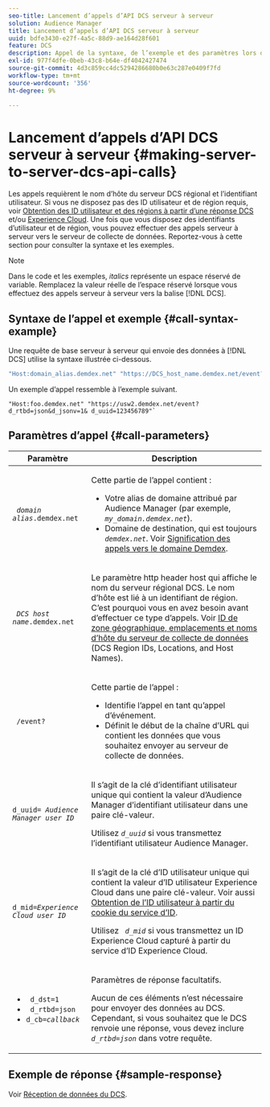 ```yaml
---
seo-title: Lancement d’appels d’API DCS serveur à serveur
solution: Audience Manager
title: Lancement d’appels d’API DCS serveur à serveur
uuid: bdfe3430-e27f-4a5c-88d9-ae164d28f601
feature: DCS
description: Appel de la syntaxe, de l’exemple et des paramètres lors des appels de l’API DCS serveur à serveur
exl-id: 977f4dfe-0beb-43c8-b64e-df4042427474
source-git-commit: 4d3c859cc4dc5294286680b0e63c287e0409f7fd
workflow-type: tm+mt
source-wordcount: '356'
ht-degree: 9%

---
```


# Lancement d’appels d’API DCS serveur à serveur {#making-server-to-server-dcs-api-calls}

Les appels requièrent le nom d’hôte du serveur DCS régional et l’identifiant utilisateur. Si vous ne disposez pas des ID utilisateur et de région requis, voir [Obtention des ID utilisateur et des régions à partir d’une réponse DCS](/help/using/api/dcs-intro/dcs-s2s/dcs-aam-ids.md) et/ou [Experience Cloud](/help/using/api/dcs-intro/dcs-s2s/dcs-mcid-ids.md). Une fois que vous disposez des identifiants d’utilisateur et de région, vous pouvez effectuer des appels serveur à serveur vers le serveur de collecte de données. Reportez-vous à cette section pour consulter la syntaxe et les exemples.

>[!NOTE]
>
>Dans le code et les exemples, *italics* représente un espace réservé de variable. Remplacez la valeur réelle de l’espace réservé lorsque vous effectuez des appels serveur à serveur vers la balise [!DNL DCS].

## Syntaxe de l’appel et exemple {#call-syntax-example}

Une requête de base serveur à serveur qui envoie des données à [!DNL DCS] utilise la syntaxe illustrée ci-dessous.

```js
"Host:domain_alias.demdex.net" "https://DCS_host_name.demdex.net/event?d_rtbd=json&d_jsonv=1&d_uuid=userID
```

Un exemple d’appel ressemble à l’exemple suivant.

```
"Host:foo.demdex.net" "https://usw2.demdex.net/event?d_rtbd=json&d_jsonv=1& d_uuid=123456789"`
```

## Paramètres d’appel {#call-parameters}

<table id="table_3AF4466009B64F0C9CBE7904A4096E0C"> 
 <thead> 
  <tr> 
   <th colname="col1" class="entry"> Paramètre </th> 
   <th colname="col2" class="entry"> Description </th> 
  </tr> 
 </thead>
 <tbody> 
  <tr> 
   <td colname="col1"> <p><code> <i>domain alias</i>.demdex.net</code> </p> </td> 
   <td colname="col2"> <p>Cette partie de l’appel contient : </p> <p> 
     <ul id="ul_3EDA9C7BA6794D06BCB07A75A9BD2372"> 
      <li id="li_74624CA78D6F4536A8164AE1FA1DECB9">Votre alias de domaine attribué par <span class="keyword"> Audience Manager</span> (par exemple, <i><code> my_domain.demdex.net</code></i>). </li> 
      <li id="li_08ABE91CA247403AA480B3FB4BEF83BA">Domaine de destination, qui est toujours <i><code> demdex.net</code></i>. Voir <a href="../../../reference/demdex-calls.md">Signification des appels vers le domaine Demdex</a>. </li> 
     </ul> </p> </td> 
  </tr> 
  <tr> 
   <td colname="col1"> <p><code> <i>DCS host name</i>.demdex.net</code> </p> </td> 
   <td colname="col2"> <p>Le paramètre http header host qui affiche le nom du serveur régional <span class="wintitle"> DCS</span>. Le nom d’hôte est lié à un identifiant de région. C’est pourquoi vous en avez besoin avant d’effectuer ce type d’appels. Voir <a href="../../../api/dcs-intro/dcs-api-reference/dcs-regions.md">ID de zone géographique, emplacements et noms d’hôte du serveur de collecte de données</a> (DCS Region IDs, Locations, and Host Names). </p> </td> 
  </tr> 
  <tr> 
   <td colname="col1"> <p><code> /event?</code> </p> </td> 
   <td colname="col2"> <p>Cette partie de l’appel : </p> <p> 
     <ul id="ul_6332444A305A4F12A7CBE471CA508516"> 
      <li id="li_1C5C111B2B0E4621B3FC0C20D6516041">Identifie l’appel en tant qu’appel d’événement. </li> 
      <li id="li_DBCE9B1C70604A629ECD7AC0A9052198">Définit le début de la chaîne d’URL qui contient les données que vous souhaitez envoyer au serveur de collecte de données. </li> 
     </ul> </p> </td> 
  </tr> 
  <tr> 
   <td colname="col1"> <p><code>d_uuid= <i>Audience Manager user ID</i></code> </p> </td> 
   <td colname="col2"> <p>Il s’agit de la clé d’identifiant utilisateur unique qui contient la valeur <span class="keyword"> d’Audience Manager</span> d’identifiant utilisateur dans une paire clé-valeur. </p> <p>Utilisez <code><i>d_uuid</i></code> si vous transmettez l’identifiant utilisateur <span class="keyword"> Audience Manager</span>. </p> </td>
  </tr> 
  <tr> 
   <td colname="col1"> <p><code>d_mid=<i>Experience Cloud user ID</i></code> </p> </td> 
   <td colname="col2"> <p>Il s’agit de la clé d’ID utilisateur unique qui contient la valeur <span class="keyword"> d’ID utilisateur Experience Cloud</span> dans une paire clé-valeur. Voir aussi <a href="../../../api/dcs-intro/dcs-s2s/dcs-mcid-ids.md#get-user-ids-from-service-cookie"> Obtention de l’ID utilisateur à partir du cookie du service d’ID</a>. </p> <p>Utilisez <i><code> d_mid</code></i> si vous transmettez un ID <span class="keyword"> Experience Cloud</span> capturé à partir du service d’ID <span class="keyword"> Experience Cloud</span>. </p> </td> 
  </tr> 
  <tr> 
   <td colname="col1"> <p> 
     <ul id="ul_36E2C1A0538D4D2C94DFC1335720A524"> 
      <li id="li_8902EED431CE4F0189A94868FA52DB1F"><code> d_dst=1</code> </li> 
      <li id="li_4B6B29499D444E31808DE0A9AA0442D0"><code> d_rtbd=json</code> </li> 
      <li id="li_3430CD0438604B83BE6437E6EC480816"><code>d_cb=<i>callback</i></code> </li> 
     </ul> </p> </td> 
   <td colname="col2"> <p>Paramètres de réponse facultatifs. </p> <p> Aucun de ces éléments n’est nécessaire pour envoyer des données au <span class="wintitle"> DCS</span>. Cependant, si vous souhaitez que le <span class="wintitle"> DCS</span> renvoie une réponse, vous devez inclure <i><code> d_rtbd=json</code></i> dans votre requête. </p> </td> 
  </tr> 
 </tbody> 
</table>

## Exemple de réponse {#sample-response}

Voir [Réception de données du DCS](../../../api/dcs-intro/dcs-event-calls/dcs-url-receive.md).
